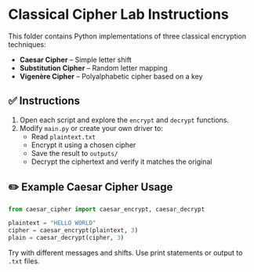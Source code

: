 # Classical Cipher Lab Instructions

This folder contains Python implementations of three classical encryption techniques:

- **Caesar Cipher** – Simple letter shift
- **Substitution Cipher** – Random letter mapping
- **Vigenère Cipher** – Polyalphabetic cipher based on a key

## ✅ Instructions

1. Open each script and explore the `encrypt` and `decrypt` functions.
2. Modify `main.py` or create your own driver to:
   - Read `plaintext.txt`
   - Encrypt it using a chosen cipher
   - Save the result to `outputs/`
   - Decrypt the ciphertext and verify it matches the original

## ✏️ Example Caesar Cipher Usage

```python
from caesar_cipher import caesar_encrypt, caesar_decrypt

plaintext = "HELLO WORLD"
cipher = caesar_encrypt(plaintext, 3)
plain = caesar_decrypt(cipher, 3)
```

Try with different messages and shifts. Use print statements or output to `.txt` files.
